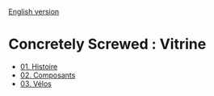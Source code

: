 [English version](./index_eng.md)
# Concretely Screwed : Vitrine
- [01. Histoire](./01_history_fr.md)
- [02. Composants](./02_components_fr.md)
- [03. Vélos](./03_bikes_fr.md)

